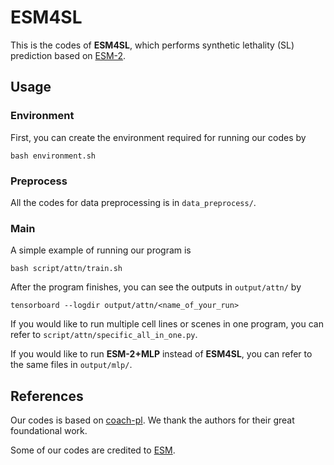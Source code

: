 # ESM4SL

This is the codes of **ESM4SL**, which performs synthetic lethality (SL) prediction based on [ESM-2](https://github.com/facebookresearch/esm).

## Usage 

### Environment
First, you can create the environment required for running our codes by
```
bash environment.sh
```

### Preprocess

All the codes for data preprocessing is in `data_preprocess/`.

### Main
A simple example of running our program is
```
bash script/attn/train.sh
```
After the program finishes, you can see the outputs in `output/attn/` by
```
tensorboard --logdir output/attn/<name_of_your_run>
```

If you would like to run multiple cell lines or scenes in one program, you can refer to `script/attn/specific_all_in_one.py`.

If you would like to run **ESM-2+MLP** instead of **ESM4SL**, you can refer to the same files in `output/mlp/`.

## References

Our codes is based on [coach-pl](https://github.com/DuskNgai/coach-pl). We thank the authors for their great foundational work.

Some of our codes are credited to [ESM](https://github.com/facebookresearch/esm).
